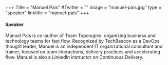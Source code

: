 +++
Title = "Manuel Pais"
#Twitter = ""
image = "manuel-pais.jpg"
type = "speaker"
linktitle = "manuel-pais"
+++

#### Speaker

Manuel Pais is co-author of Team Topologies: organizing business and technology teams for fast flow. Recognized by TechBeacon as a DevOps thought leader, Manuel is an independent IT organizational consultant and trainer, focused on team interactions, delivery practices and accelerating flow. Manuel is also a LinkedIn instructor on Continuous Delivery.
